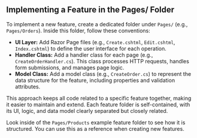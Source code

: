 ## Implementing a Feature in the Pages/ Folder

To implement a new feature, create a dedicated folder under `Pages/` (e.g., `Pages/Orders`). Inside this folder, follow these conventions:

- **UI Layer:** Add Razor Page files (e.g., `Create.cshtml`, `Edit.cshtml`, `Index.cshtml`) to define the user interface for each operation.
- **Handler Class:** Add a handler class for each page (e.g., `CreateOrderHandler.cs`). This class processes HTTP requests, handles form submissions, and manages page logic.
- **Model Class:** Add a model class (e.g., `CreateOrder.cs`) to represent the data structure for the feature, including properties and validation attributes.

This approach keeps all code related to a specific feature together, making it easier to maintain and extend. Each feature folder is self-contained, with its UI, logic, and data model clearly separated but closely related.


Look inside of the `Pages/Products` example feature folder to see how it is structured. You can use this as a reference when creating new features.

